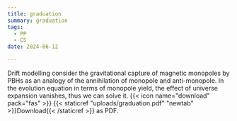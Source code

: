 ```yaml
---
title: graduation
summary: graduation
tags:
  - PP
  - CS
date: 2024-06-12

---
```

Drift modelling consider the gravitational capture of magnetic monopoles by PBHs as an analogy of the annihilation of monopole and anti-monopole. In the evolution equation in terms of monopole yield, the effect of universe expansion vanishes, thus we can solve it.
{{< icon name="download" pack="fas" >}} {{< staticref "uploads/graduation.pdf" "newtab" >}}Download{{< /staticref >}} as PDF.